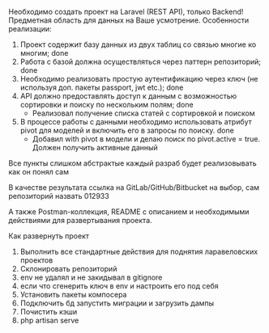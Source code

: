 Необходимо создать проект на Laravel (REST API), только Backend! Предметная область для данных на Ваше усмотрение. Особенности реализации:

1. Проект содержит базу данных из двух таблиц со связью многие ко многим; done
2. Работа с базой должна осуществляться через паттерн репозиторий; done
3. Необходимо реализовать простую аутентификацию через ключ (не используя доп. пакеты passport, jwt etc.); done
4. API должно предоставлять доступ к данным с возможностью сортировки и поиску по нескольким полям; done 
   * Реализовал получение списка статей с сортировкой и поиском
5. В процессе работы с данными необходимо использовать атрибут pivot для моделей и включить его в запросы по поиску. done
   * Добавил with pivot в модели и делаю поиск по pivot.active = true. Должен получить активные данный

Все пункты слишком абстрактые каждый разраб будет реализовывать как он понял сам

В качестве результата ссылка на GitLab/GitHub/Bitbucket на выбор, сам репозиторий назвать 012933

А также Postman-коллекция, README с описанием и необходимыми действиями для развертывания проекта.

Как развернуть проект

1. Выполнить все стандартные действия для поднятия ларавеловских проектов
2. Склонировать репозиторий
3. env не удалял и не закидывал в gitignore
4. если что сгенерить ключ в env и настроить его под себя
5. Установить пакеты компосера
6. Подключить бд запустить миграции и загрузить дампы
7. Почистить кэши
8. php artisan serve
